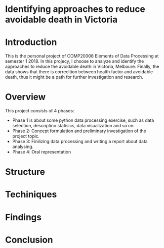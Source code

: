 # Identifying approaches to reduce avoidable death in Victoria

# Introduction
This is the personal project of COMP20008 Elements of Data Processing at semester 1 2018. In this projecy, I choose to analyze and identify the approaches to reduce the avoidable death in Victoria, Melboure. Finally, the data shows that there is correcltion between health factor and avoidable death, thus it might be a path for further investigation and research. 

# Overview
This project consists of 4 phases:
  -  Phase 1 is about some python data processing exercise, such as data selection, descriptino statisics, data visualization and so on.
  -  Phase 2: Concept formulation and preliminary investigation of the project topic.
  -  Phase 3: Finilizing data processing and writing a report about data analysing.
  -  Phase 4: Oral representation

# Structure

# Techiniques

# Findings 

# Conclusion
